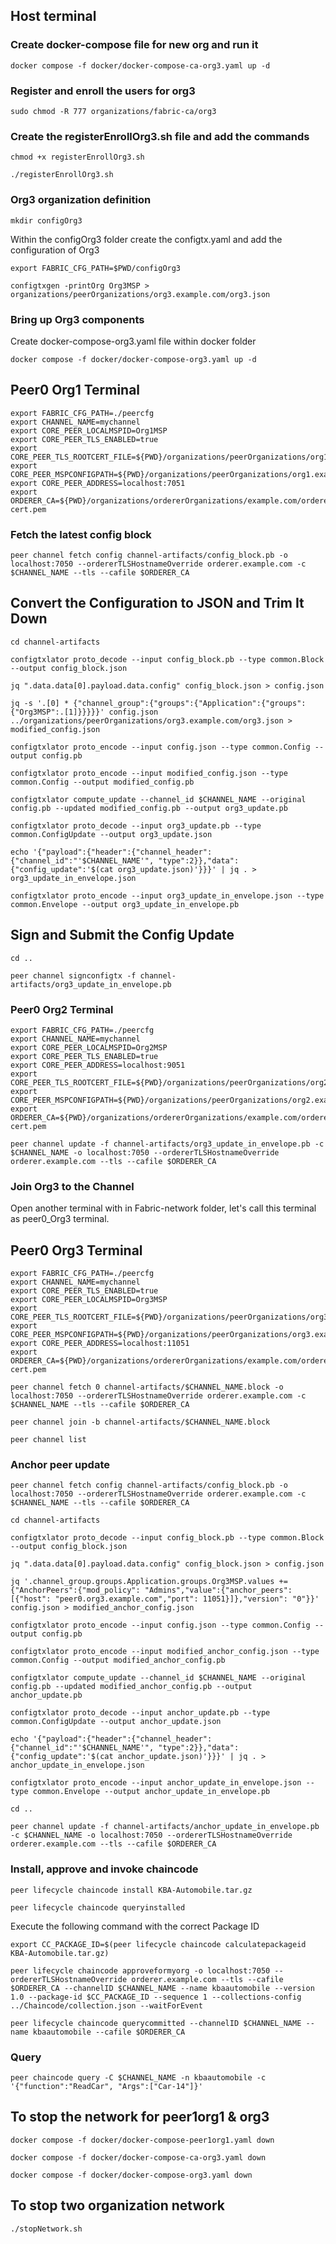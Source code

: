 ## Host terminal

### Create docker-compose file for new org and run it
```
docker compose -f docker/docker-compose-ca-org3.yaml up -d
```
### Register and enroll the users for org3
```
sudo chmod -R 777 organizations/fabric-ca/org3
```
### Create the registerEnrollOrg3.sh file and add the commands
```
chmod +x registerEnrollOrg3.sh
```
```
./registerEnrollOrg3.sh
```
### Org3 organization definition
```
mkdir configOrg3
```
Within the configOrg3 folder create the configtx.yaml and add the configuration of Org3
```
export FABRIC_CFG_PATH=$PWD/configOrg3
```
```
configtxgen -printOrg Org3MSP > organizations/peerOrganizations/org3.example.com/org3.json
```
### Bring up Org3 components

Create docker-compose-org3.yaml file within docker folder
```
docker compose -f docker/docker-compose-org3.yaml up -d
```


## Peer0 Org1 Terminal

```
export FABRIC_CFG_PATH=./peercfg
export CHANNEL_NAME=mychannel
export CORE_PEER_LOCALMSPID=Org1MSP
export CORE_PEER_TLS_ENABLED=true
export CORE_PEER_TLS_ROOTCERT_FILE=${PWD}/organizations/peerOrganizations/org1.example.com/peers/peer0.org1.example.com/tls/ca.crt
export CORE_PEER_MSPCONFIGPATH=${PWD}/organizations/peerOrganizations/org1.example.com/users/Admin@org1.example.com/msp
export CORE_PEER_ADDRESS=localhost:7051
export ORDERER_CA=${PWD}/organizations/ordererOrganizations/example.com/orderers/orderer.example.com/msp/tlscacerts/tlsca.example.com-cert.pem
```
### Fetch the latest config block
```
peer channel fetch config channel-artifacts/config_block.pb -o localhost:7050 --ordererTLSHostnameOverride orderer.example.com -c $CHANNEL_NAME --tls --cafile $ORDERER_CA
```
## Convert the Configuration to JSON and Trim It Down
```
cd channel-artifacts
```
```
configtxlator proto_decode --input config_block.pb --type common.Block --output config_block.json
```
```
jq ".data.data[0].payload.data.config" config_block.json > config.json
```
```
jq -s '.[0] * {"channel_group":{"groups":{"Application":{"groups": {"Org3MSP":.[1]}}}}}' config.json ../organizations/peerOrganizations/org3.example.com/org3.json > modified_config.json
```
```
configtxlator proto_encode --input config.json --type common.Config --output config.pb
```
```
configtxlator proto_encode --input modified_config.json --type common.Config --output modified_config.pb
```
```
configtxlator compute_update --channel_id $CHANNEL_NAME --original config.pb --updated modified_config.pb --output org3_update.pb
```
```
configtxlator proto_decode --input org3_update.pb --type common.ConfigUpdate --output org3_update.json
```
```
echo '{"payload":{"header":{"channel_header":{"channel_id":"'$CHANNEL_NAME'", "type":2}},"data":{"config_update":'$(cat org3_update.json)'}}}' | jq . > org3_update_in_envelope.json
```
```
configtxlator proto_encode --input org3_update_in_envelope.json --type common.Envelope --output org3_update_in_envelope.pb
```
## Sign and Submit the Config Update
```
cd ..
```
```
peer channel signconfigtx -f channel-artifacts/org3_update_in_envelope.pb
```
### Peer0 Org2 Terminal
```
export FABRIC_CFG_PATH=./peercfg
export CHANNEL_NAME=mychannel 
export CORE_PEER_LOCALMSPID=Org2MSP 
export CORE_PEER_TLS_ENABLED=true
export CORE_PEER_ADDRESS=localhost:9051 
export CORE_PEER_TLS_ROOTCERT_FILE=${PWD}/organizations/peerOrganizations/org2.example.com/peers/peer0.org2.example.com/tls/ca.crt
export CORE_PEER_MSPCONFIGPATH=${PWD}/organizations/peerOrganizations/org2.example.com/users/Admin@org2.example.com/msp
export ORDERER_CA=${PWD}/organizations/ordererOrganizations/example.com/orderers/orderer.example.com/msp/tlscacerts/tlsca.example.com-cert.pem
```
```
peer channel update -f channel-artifacts/org3_update_in_envelope.pb -c $CHANNEL_NAME -o localhost:7050 --ordererTLSHostnameOverride orderer.example.com --tls --cafile $ORDERER_CA
```
### Join Org3 to the Channel

Open another terminal with in Fabric-network folder, let's call this terminal as peer0_Org3 terminal.

## Peer0 Org3 Terminal
```
export FABRIC_CFG_PATH=./peercfg
export CHANNEL_NAME=mychannel
export CORE_PEER_TLS_ENABLED=true
export CORE_PEER_LOCALMSPID=Org3MSP
export CORE_PEER_TLS_ROOTCERT_FILE=${PWD}/organizations/peerOrganizations/org3.example.com/peers/peer0.org3.example.com/tls/ca.crt
export CORE_PEER_MSPCONFIGPATH=${PWD}/organizations/peerOrganizations/org3.example.com/users/Admin@org3.example.com/msp
export CORE_PEER_ADDRESS=localhost:11051
export ORDERER_CA=${PWD}/organizations/ordererOrganizations/example.com/orderers/orderer.example.com/msp/tlscacerts/tlsca.example.com-cert.pem
```
```
peer channel fetch 0 channel-artifacts/$CHANNEL_NAME.block -o localhost:7050 --ordererTLSHostnameOverride orderer.example.com -c $CHANNEL_NAME --tls --cafile $ORDERER_CA
```
```
peer channel join -b channel-artifacts/$CHANNEL_NAME.block
```
```
peer channel list
```
### Anchor peer update
```
peer channel fetch config channel-artifacts/config_block.pb -o localhost:7050 --ordererTLSHostnameOverride orderer.example.com -c $CHANNEL_NAME --tls --cafile $ORDERER_CA
```
```
cd channel-artifacts
```
```
configtxlator proto_decode --input config_block.pb --type common.Block --output config_block.json
```
```
jq ".data.data[0].payload.data.config" config_block.json > config.json
```
```
jq '.channel_group.groups.Application.groups.Org3MSP.values += {"AnchorPeers":{"mod_policy": "Admins","value":{"anchor_peers": [{"host": "peer0.org3.example.com","port": 11051}]},"version": "0"}}' config.json > modified_anchor_config.json
```
```
configtxlator proto_encode --input config.json --type common.Config --output config.pb
```
```
configtxlator proto_encode --input modified_anchor_config.json --type common.Config --output modified_anchor_config.pb
```
```
configtxlator compute_update --channel_id $CHANNEL_NAME --original config.pb --updated modified_anchor_config.pb --output anchor_update.pb
```
```
configtxlator proto_decode --input anchor_update.pb --type common.ConfigUpdate --output anchor_update.json
```
```
echo '{"payload":{"header":{"channel_header":{"channel_id":"'$CHANNEL_NAME'", "type":2}},"data":{"config_update":'$(cat anchor_update.json)'}}}' | jq . > anchor_update_in_envelope.json
```
```
configtxlator proto_encode --input anchor_update_in_envelope.json --type common.Envelope --output anchor_update_in_envelope.pb
```
```
cd ..
```
````
peer channel update -f channel-artifacts/anchor_update_in_envelope.pb -c $CHANNEL_NAME -o localhost:7050 --ordererTLSHostnameOverride orderer.example.com --tls --cafile $ORDERER_CA
````
### Install, approve and invoke chaincode
```
peer lifecycle chaincode install KBA-Automobile.tar.gz
```
```
peer lifecycle chaincode queryinstalled
```
Execute the following command with the correct Package ID
```
export CC_PACKAGE_ID=$(peer lifecycle chaincode calculatepackageid KBA-Automobile.tar.gz)
```
```
peer lifecycle chaincode approveformyorg -o localhost:7050 --ordererTLSHostnameOverride orderer.example.com --tls --cafile $ORDERER_CA --channelID $CHANNEL_NAME --name kbaautomobile --version 1.0 --package-id $CC_PACKAGE_ID --sequence 1 --collections-config ../Chaincode/collection.json --waitForEvent
```
```
peer lifecycle chaincode querycommitted --channelID $CHANNEL_NAME --name kbaautomobile --cafile $ORDERER_CA
```
### Query
```
peer chaincode query -C $CHANNEL_NAME -n kbaautomobile -c '{"function":"ReadCar", "Args":["Car-14"]}'
```
## To stop the network for peer1org1 & org3 
```
docker compose -f docker/docker-compose-peer1org1.yaml down

docker compose -f docker/docker-compose-ca-org3.yaml down

docker compose -f docker/docker-compose-org3.yaml down
```

## To stop two organization network
```
./stopNetwork.sh

```
